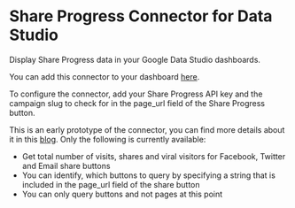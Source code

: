 # Share Progress Connector for Data Studio

Display Share Progress data in your Google Data Studio dashboards. 

You can add this connector to your dashboard [here](https://datastudio.google.com/datasources/create?connectorId=AKfycbzUQ8VMtw1zAwO7cijRx8SIEbqTpACokYBEDcGshQMB_ag2YaFMdpX0Ot_A0Dhcb91U).

To configure the connector, add your Share Progress API key and the campaign slug to check for in the page_url field of the Share Progress button.

This is an early prototype of the connector, you can find more details about it in this [blog](https://vojtechsedlak.com). Only the following is currently available:

 - Get total number of visits, shares and viral visitors for Facebook, Twitter and Email share buttons
 - You can identify, which buttons to query by specifying a string that is included in the page_url field of the share button
 - You can only query buttons and not pages at this point